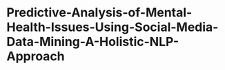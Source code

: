 # Predictive-Analysis-of-Mental-Health-Issues-Using-Social-Media-Data-Mining-A-Holistic-NLP-Approach